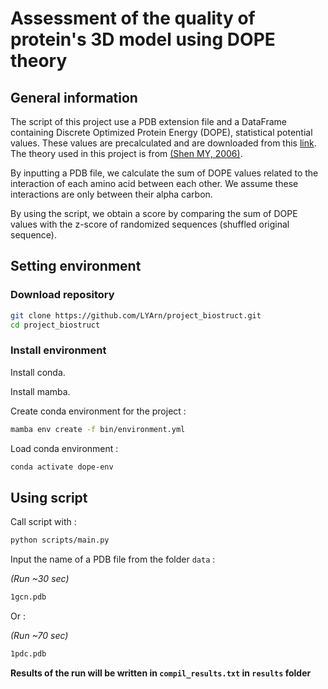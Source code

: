 # Assessment of the quality of protein's 3D model using DOPE theory
## General information

The script of this project use a PDB extension file and a DataFrame containing Discrete Optimized Protein Energy (DOPE), statistical potential values. These values are precalculated and are downloaded from this [link](http://www.dsimb.inserm.fr/~gelly/data/dope.par). The theory used in this project is from [(Shen MY, 2006)](https://www.ncbi.nlm.nih.gov/pmc/articles/PMC2242414/).

By inputting a PDB file, we calculate the sum of DOPE values related to the interaction of each amino acid between each other. We assume these interactions are only between their alpha carbon. 

By using the script, we obtain a score by comparing the sum of DOPE values with the z-score of randomized sequences (shuffled original sequence).


## Setting environment
### Download repository
```bash
git clone https://github.com/LYArn/project_biostruct.git
cd project_biostruct
```

### Install environment
Install conda.

Install mamba.

Create conda environment for the project :
```bash
mamba env create -f bin/environment.yml
```

Load conda environment : 
```bash
conda activate dope-env
```

## Using script

Call script with :
```bash
python scripts/main.py
```

Input the name of a PDB file from the folder `data` :

*(Run ~30 sec)*
```bash
1gcn.pdb
```
Or :

*(Run ~70 sec)*
```bash
1pdc.pdb
```

**Results of the run will be written in `compil_results.txt` in `results` folder**
